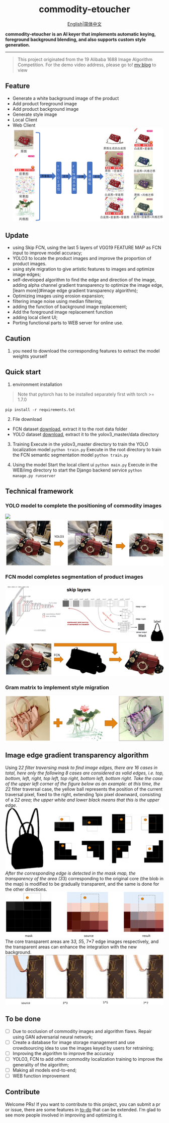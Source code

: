 <div align="center">
<h1>commodity-etoucher</h1>
<a href="./README_en.md">English</a>|<a href="./README.md">简体中文</a>
</div>

<strong>commodity-etoucher is an AI keyer that implements automatic keying, foreground background blending, and also supports custom style generation.</strong>

<hr>

> This project originated from the 19 Alibaba 1688 Image Algorithm Competition. For the demo video address, please go to! [my blog](http://img.cmlt.fun/article/fcn演示.mp4) to view

## Feature
- Generate a white background image of the product
- Add product foreground image
- Add product background image
- Generate style image
- Local Client
- Web Client
![](readme.assets/20230617144416.png)

## Update
- using Skip FCN, using the last 5 layers of VGG19 FEATURE MAP as FCN input to improve model accuracy;
- YOLO3 to locate the product images and improve the proportion of product images.
- using style migration to give artistic features to images and optimize image edges;
- self-developed algorithm to find the edge and direction of the image, adding alpha channel gradient transparency to optimize the image edge, [learn more](#image edge gradient transparency algorithm);
- Optimizing images using erosion expansion;
- filtering image noise using median filtering;
- adding the function of background image replacement;
- Add the foreground image replacement function
- adding local client UI;
- Porting functional parts to WEB server for online use.


## Caution
1. you need to download the corresponding features to extract the model weights yourself

## Quick start

1. environment installation
> Note that pytorch has to be installed separately first with torch >= 1.7.0

`pip install -r requirements.txt`

2. File download
- FCN dataset [download](http://img.cmlt.fun/article/fcnbagdata.zip), extract it to the root data folder
- YOLO dataset [download](http://img.cmlt.fun/article/yolobagdata.zip), extract it to the yolov3_master/data directory
3. Training
Execute in the yolov3_master directory to train the YOLO localization model
`python train.py`
Execute in the root directory to train the FCN semantic segmentation model
`python train.py`

4. Using the model
Start the local client ui
`python main.py`
Execute in the WEB/img directory to start the Django backend service
`python manage.py runserver`

## Technical framework
### YOLO model to complete the positioning of commodity images
![](http://img.cmlt.fun/article/20230617151406.png)
![](readme.assets/20230617151429.png)

### FCN model completes segmentation of product images
![](readme.assets/20230617151742.png)
![](readme.assets/20230617151812.png)

### Gram matrix to implement style migration
![](readme.assets/20230617151855.png)

## Image edge gradient transparency algorithm
Using 2*2 filter traversing mask to find image edges, there are 16 cases in total, here only the following 8 cases are considered as valid edges, i.e. top, bottom, left, right, top left, top right, bottom left, bottom right. Take the case of the upper left corner of the figure below as an example: at this time, the 2*2 filter traversal case, the yellow ball represents the position of the current traversal pixel, fixed to the right, extending 1pix pixel downward, consisting of a 2*2 area; the upper white and lower black means that this is the upper edge.
![](readme.assets/20230617152620.png)
After the corresponding edge is detected in the mask map, the transparency of the area (3*3) corresponding to the original core (the blob in the map) is modified to be gradually transparent, and the same is done for the other directions.
![](readme.assets/20230617153343.png)
The core transparent areas are 3*3, 5*5, 7*7 edge images respectively, and the transparent areas can enhance the integration with the new background.
![](readme.assets/20230617153408.png)

## To be done
- [ ] Due to occlusion of commodity images and algorithm flaws. Repair using GAN adversarial neural network;
- [ ] Create a database for image storage management and use crowdsourcing idea to use the images keyed by users for retraining;
- [ ] Improving the algorithm to improve the accuracy
- [ ] YOLO3, FCN to add other commodity localization training to improve the generality of the algorithm;
- [ ] Making all models end-to-end;
- [ ] WEB function improvement

## Contribute
Welcome PRs! If you want to contribute to this project, you can submit a pr or issue, there are some features in [to-do](#to-do) that can be extended. I'm glad to see more people involved in improving and optimizing it.